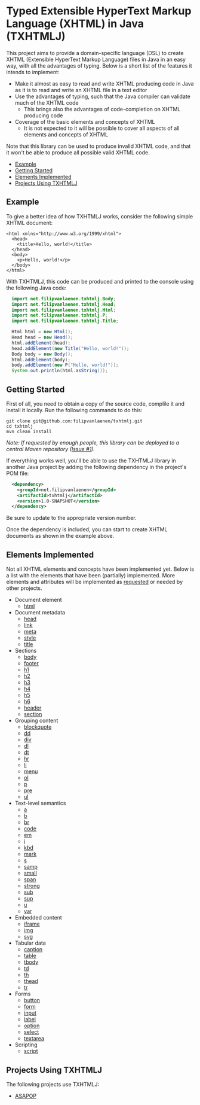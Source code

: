 # Typed Extensible HyperText Markup Language (XHTML) in Java (TXHTMLJ)

This project aims to provide a domain-specific language (DSL) to create XHTML (Extensible HyperText Markup Language)
files in Java in an easy way, with all the advantages of typing. Below is a short list of the features it intends to
implement:

* Make it almost as easy to read and write XHTML producing code in Java as it is to read and write an XHTML file in a
  text editor
* Use the advantages of typing, such that the Java compiler can validate much of the XHTML code
  * This brings also the advantages of code-completion on XHTML producing code
* Coverage of the basic elements and concepts of XHTML
  * It is not expected to it will be possible to cover all aspects of all elements and concepts of XHTML

Note that this library can be used to produce invalid XHTML code, and that it won't be able to produce all possible
valid XHTML code.

* [Example](#example)
* [Getting Started](#getting-started)
* [Elements Implemented](#elements-implemented)
* [Projects Using TXHTMLJ](#projects-using-txhtmlj)

## Example

To give a better idea of how TXHTMLJ works, consider the following simple XHTML
document:

```xhtml
<html xmlns="http://www.w3.org/1999/xhtml">
  <head>
    <title>Hello, world!</title>
  </head>
  <body>
    <p>Hello, world!</p>
  </body>
</html>
```

With TXHTMLJ, this code can be produced and printed to the console using the
following Java code:

```java
  import net.filipvanlaenen.txhtmlj.Body;
  import net.filipvanlaenen.txhtmlj.Head;
  import net.filipvanlaenen.txhtmlj.Html;
  import net.filipvanlaenen.txhtmlj.P;
  import net.filipvanlaenen.txhtmlj.Title;

  Html html = new Html();
  Head head = new Head();
  html.addElement(head);
  head.addElement(new Title("Hello, world!"));
  Body body = new Body();
  html.addElement(body);
  body.addElement(new P("Hello, world!"));
  System.out.println(html.asString());
```

## Getting Started

First of all, you need to obtain a copy of the source code, complile it and
install it locally. Run the following commands to do this:

```
git clone git@github.com:filipvanlaenen/txhtmlj.git
cd txhtmlj
mvn clean install
```

*Note: If requested by enough people, this library can be deployed to a central
Maven repository ([Issue #1](https://github.com/filipvanlaenen/txhtmlj/issues/1)).*

If everything works well, you'll be able to use the TXHTMLJ library in another
Java project by adding the following dependency in the project's POM file:

```xml
  <dependency>
    <groupId>net.filipvanlaenen</groupId>
    <artifactId>txhtmlj</artifactId>
    <version>1.0-SNAPSHOT</version>
  </dependency>
```

Be sure to update to the appropriate version number.

Once the dependency is included, you can start to create XHTML documents as
shown in the example above.

## Elements Implemented

Not all XHTML elements and concepts have been implemented yet. Below is a list
with the elements that have been (partially) implemented. More elements and
attributes will be implemented as
[requested](https://github.com/filipvanlaenen/txhtmlj/issues) or needed by other
projects.

* Document element
  * [html](https://html.spec.whatwg.org/multipage/semantics.html#the-html-element)
* Document metadata
  * [head](https://html.spec.whatwg.org/multipage/semantics.html#the-head-element)
  * [link](https://html.spec.whatwg.org/multipage/semantics.html#the-link-element)
  * [meta](https://html.spec.whatwg.org/multipage/semantics.html#the-meta-element)
  * [style](https://html.spec.whatwg.org/multipage/semantics.html#the-style-element)
  * [title](https://html.spec.whatwg.org/multipage/semantics.html#the-title-element)
* Sections
  * [body](https://html.spec.whatwg.org/multipage/sections.html#the-body-element)
  * [footer](https://html.spec.whatwg.org/multipage/sections.html#the-footer-element)
  * [h1](https://html.spec.whatwg.org/multipage/sections.html#the-h1,-h2,-h3,-h4,-h5,-and-h6-elements)
  * [h2](https://html.spec.whatwg.org/multipage/sections.html#the-h1,-h2,-h3,-h4,-h5,-and-h6-elements)
  * [h3](https://html.spec.whatwg.org/multipage/sections.html#the-h1,-h2,-h3,-h4,-h5,-and-h6-elements)
  * [h4](https://html.spec.whatwg.org/multipage/sections.html#the-h1,-h2,-h3,-h4,-h5,-and-h6-elements)
  * [h5](https://html.spec.whatwg.org/multipage/sections.html#the-h1,-h2,-h3,-h4,-h5,-and-h6-elements)
  * [h6](https://html.spec.whatwg.org/multipage/sections.html#the-h1,-h2,-h3,-h4,-h5,-and-h6-elements)
  * [header](https://html.spec.whatwg.org/multipage/sections.html#the-header-element)
  * [section](https://html.spec.whatwg.org/multipage/sections.html#the-section-element)
* Grouping content
  * [blockquote](https://html.spec.whatwg.org/multipage/grouping-content.html#the-blockquote-element)
  * [dd](https://html.spec.whatwg.org/multipage/grouping-content.html#the-dd-element)
  * [div](https://html.spec.whatwg.org/multipage/grouping-content.html#the-div-element)
  * [dl](https://html.spec.whatwg.org/multipage/grouping-content.html#the-dl-element)
  * [dt](https://html.spec.whatwg.org/multipage/grouping-content.html#the-dt-element)
  * [hr](https://html.spec.whatwg.org/multipage/grouping-content.html#the-hr-element)
  * [li](https://html.spec.whatwg.org/multipage/grouping-content.html#the-li-element)
  * [menu](https://html.spec.whatwg.org/multipage/grouping-content.html#the-menu-element)
  * [ol](https://html.spec.whatwg.org/multipage/grouping-content.html#the-ol-element)
  * [p](https://html.spec.whatwg.org/multipage/grouping-content.html#the-p-element)
  * [pre](https://html.spec.whatwg.org/multipage/grouping-content.html#the-pre-element)
  * [ul](https://html.spec.whatwg.org/multipage/grouping-content.html#the-ul-element)
* Text-level semantics
  * [a](https://html.spec.whatwg.org/multipage/text-level-semantics.html#the-a-element)
  * [b](https://html.spec.whatwg.org/multipage/text-level-semantics.html#the-b-element)
  * [br](https://html.spec.whatwg.org/multipage/text-level-semantics.html#the-br-element)
  * [code](https://html.spec.whatwg.org/multipage/text-level-semantics.html#the-code-element)
  * [em](https://html.spec.whatwg.org/multipage/text-level-semantics.html#the-em-element)
  * [i](https://html.spec.whatwg.org/multipage/text-level-semantics.html#the-i-element)
  * [kbd](https://html.spec.whatwg.org/multipage/text-level-semantics.html#the-kbd-element)
  * [mark](https://html.spec.whatwg.org/multipage/text-level-semantics.html#the-mark-element)
  * [s](https://html.spec.whatwg.org/multipage/text-level-semantics.html#the-s-element)
  * [samp](https://html.spec.whatwg.org/multipage/text-level-semantics.html#the-samp-element)
  * [small](https://html.spec.whatwg.org/multipage/text-level-semantics.html#the-small-element)
  * [span](https://html.spec.whatwg.org/multipage/text-level-semantics.html#the-span-element)
  * [strong](https://html.spec.whatwg.org/multipage/text-level-semantics.html#the-strong-element)
  * [sub](https://html.spec.whatwg.org/multipage/text-level-semantics.html#the-sub-and-sup-elements)
  * [sup](https://html.spec.whatwg.org/multipage/text-level-semantics.html#the-sub-and-sup-elements)
  * [u](https://html.spec.whatwg.org/multipage/text-level-semantics.html#the-u-element)
  * [var](https://html.spec.whatwg.org/multipage/text-level-semantics.html#the-var-element)
* Embedded content
  * [iframe](https://html.spec.whatwg.org/multipage/iframe-embed-object.html#the-iframe-element)
  * [img](https://html.spec.whatwg.org/multipage/embedded-content.html#the-img-element)
  * [svg](https://html.spec.whatwg.org/multipage/embedded-content-other.html#svg-0)
* Tabular data
  * [caption](https://html.spec.whatwg.org/multipage/tables.html#the-caption-element)
  * [table](https://html.spec.whatwg.org/multipage/tables.html#the-table-element)
  * [tbody](https://html.spec.whatwg.org/multipage/tables.html#the-tbody-element)
  * [td](https://html.spec.whatwg.org/multipage/tables.html#the-td-element)
  * [th](https://html.spec.whatwg.org/multipage/tables.html#the-th-element)
  * [thead](https://html.spec.whatwg.org/multipage/tables.html#the-thead-element)
  * [tr](https://html.spec.whatwg.org/multipage/tables.html#the-tr-element)
* Forms
  * [button](https://html.spec.whatwg.org/multipage/form-elements.html#the-button-element)
  * [form](https://html.spec.whatwg.org/multipage/forms.html#the-form-element)
  * [input](https://html.spec.whatwg.org/multipage/input.html#the-input-element)
  * [label](https://html.spec.whatwg.org/multipage/forms.html#the-label-element)
  * [option](https://html.spec.whatwg.org/multipage/form-elements.html#the-option-element)
  * [select](https://html.spec.whatwg.org/multipage/form-elements.html#the-select-element)
  * [textarea](https://html.spec.whatwg.org/multipage/form-elements.html#the-textarea-element)
* Scripting
  * [script](https://html.spec.whatwg.org/multipage/scripting.html#the-script-element)

## Projects Using TXHTMLJ

The following projects use TXHTMLJ:
* [ASAPOP](https://github.com/filipvanlaenen/asapop)
